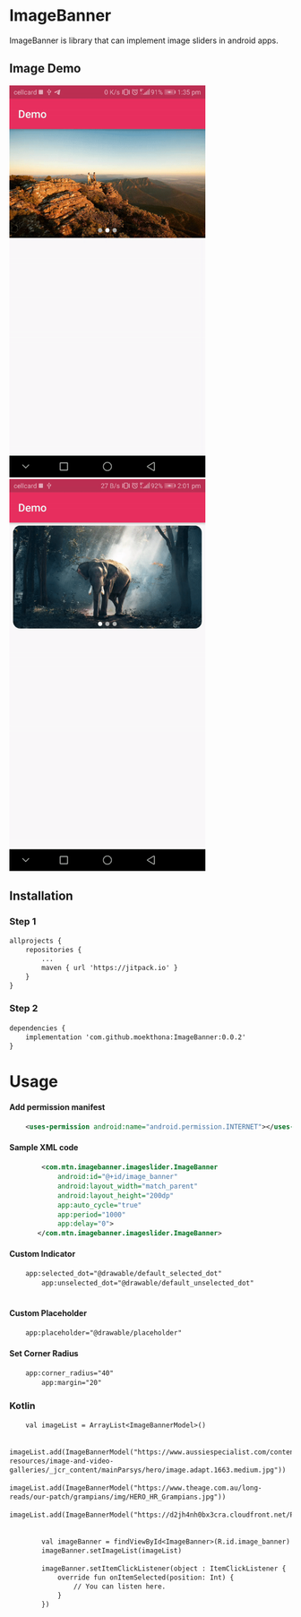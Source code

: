 # ImageBanner
ImageBanner is library that can implement image sliders in android apps.
## Image Demo
<section>
	<img src="https://github.com/moekthona/ImageBanner/blob/master/simple.gif" width="350">
	<img src="https://github.com/moekthona/ImageBanner/blob/master/corner%20slide.gif" width="350">
</section>


## Installation

### Step 1

```
allprojects {
	repositories {
		...
		maven { url 'https://jitpack.io' }
	}
}
 ```

### Step 2
```
dependencies {
  	implementation 'com.github.moekthona:ImageBanner:0.0.2'
}
 ```
# Usage
#### Add permission manifest 
```xml
	<uses-permission android:name="android.permission.INTERNET"></uses-permission>
```
#### Sample XML code 
```xml
        <com.mtn.imagebanner.imageslider.ImageBanner
            android:id="@+id/image_banner"
            android:layout_width="match_parent"
            android:layout_height="200dp"
            app:auto_cycle="true"
            app:period="1000"
            app:delay="0">
       </com.mtn.imagebanner.imageslider.ImageBanner>

```

#### Custom Indicator
```xml
 	app:selected_dot="@drawable/default_selected_dot"
        app:unselected_dot="@drawable/default_unselected_dot"
	
```

#### Custom Placeholder
```xml
	app:placeholder="@drawable/placeholder"
```
#### Set Corner Radius
```xml
	app:corner_radius="40"
        app:margin="20"
```
###  Kotlin
```
	val imageList = ArrayList<ImageBannerModel>()

        imageList.add(ImageBannerModel("https://www.aussiespecialist.com/content/asp/en/sales-resources/image-and-video-galleries/_jcr_content/mainParsys/hero/image.adapt.1663.medium.jpg"))
        imageList.add(ImageBannerModel("https://www.theage.com.au/long-reads/our-patch/grampians/img/HERO_HR_Grampians.jpg"))
        imageList.add(ImageBannerModel("https://d2jh4nh0bx3cra.cloudfront.net/PRODUCT_IMAGE/5820/Grampians2.jpg"))


        val imageBanner = findViewById<ImageBanner>(R.id.image_banner)
        imageBanner.setImageList(imageList)

        imageBanner.setItemClickListener(object : ItemClickListener {
            override fun onItemSelected(position: Int) {
                // You can listen here.
            }
        })
```

